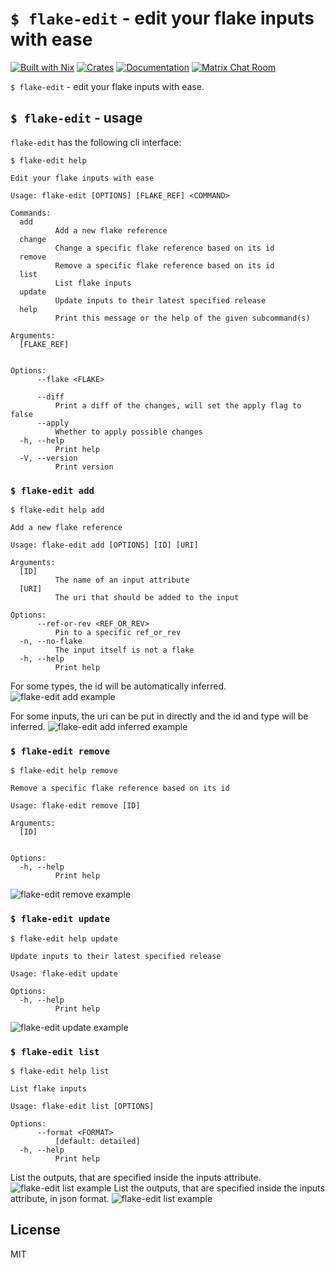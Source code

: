 # `$ flake-edit` - edit your flake inputs with ease
[![Built with Nix](https://img.shields.io/static/v1?label=built%20with&message=nix&color=5277C3&logo=nixos&style=flat-square&logoColor=ffffff)](https://builtwithnix.org)
[![Crates](https://img.shields.io/crates/v/flake-edit?style=flat-square)](https://crates.io/crates/flake-edit)
[![Documentation](https://img.shields.io/badge/flake_edit-documentation-fc0060?style=flat-square)](https://docs.rs/flake-edit)
[![Matrix Chat Room](https://img.shields.io/badge/chat-on%20matrix-1d7e64?logo=matrix&style=flat-square)](https://matrix.to/#/#flake-edit:matrix.org)

`$ flake-edit` - edit your flake inputs with ease.

## `$ flake-edit` - usage

`flake-edit` has the following cli interface:

`$ flake-edit help`

```
Edit your flake inputs with ease

Usage: flake-edit [OPTIONS] [FLAKE_REF] <COMMAND>

Commands:
  add
          Add a new flake reference
  change
          Change a specific flake reference based on its id
  remove
          Remove a specific flake reference based on its id
  list
          List flake inputs
  update
          Update inputs to their latest specified release
  help
          Print this message or the help of the given subcommand(s)

Arguments:
  [FLAKE_REF]
          

Options:
      --flake <FLAKE>
          
      --diff
          Print a diff of the changes, will set the apply flag to false
      --apply
          Whether to apply possible changes
  -h, --help
          Print help
  -V, --version
          Print version
```

### `$ flake-edit add`
`$ flake-edit help add`

```
Add a new flake reference

Usage: flake-edit add [OPTIONS] [ID] [URI]

Arguments:
  [ID]
          The name of an input attribute
  [URI]
          The uri that should be added to the input

Options:
      --ref-or-rev <REF_OR_REV>
          Pin to a specific ref_or_rev
  -n, --no-flake
          The input itself is not a flake
  -h, --help
          Print help
```
For some types, the id will be automatically inferred.
![flake-edit add example](https://vhs.charm.sh/vhs-iJiVTOvSd8V9WEl79Ie68.gif)

For some inputs, the uri can be put in directly and the id and type will be inferred.
![flake-edit add inferred example](https://vhs.charm.sh/vhs-3RsaCQO9CAznelPup2kDgV.gif
)

### `$ flake-edit remove`
`$ flake-edit help remove`

```
Remove a specific flake reference based on its id

Usage: flake-edit remove [ID]

Arguments:
  [ID]
          

Options:
  -h, --help
          Print help
```
![flake-edit remove example](https://vhs.charm.sh/vhs-1Uo70AaoEMuYh2UR1JVARD.gif)

### `$ flake-edit update`
`$ flake-edit help update`

```
Update inputs to their latest specified release

Usage: flake-edit update

Options:
  -h, --help
          Print help
```

![flake-edit update example](https://vhs.charm.sh/vhs-5o8mNQOSkW6ZX03fm4yS6q.gif)

### `$ flake-edit list`
`$ flake-edit help list`

```
List flake inputs

Usage: flake-edit list [OPTIONS]

Options:
      --format <FORMAT>
          [default: detailed]
  -h, --help
          Print help
```
List the outputs, that are specified inside the inputs attribute.
![flake-edit list example](https://vhs.charm.sh/vhs-2ZSgdhkzBe3eoxuYtM1JL6.gif)
List the outputs, that are specified inside the inputs attribute, in json format.
![flake-edit list example](https://vhs.charm.sh/vhs-35E6eiL63lFTSC70rQyE1Y.gif)


## License
MIT
